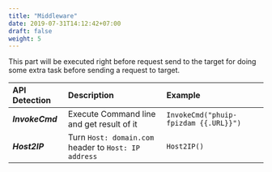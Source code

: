 ```yaml
---
title: "Middleware"
date: 2019-07-31T14:12:42+07:00
draft: false
weight: 5
---
```


This part will be executed right before request send to the target for doing some extra task before sending a request to target.

| API Detection         | Description           | Example  |
| :---------------------- |:--------------------| :------------------|
| **_InvokeCmd_**      | Execute Command line and get result of it | `InvokeCmd("phuip-fpizdam {{.URL}}")` |
| **_Host2IP_**      | Turn `Host: domain.com` header to `Host: IP address` |  `Host2IP()` |
